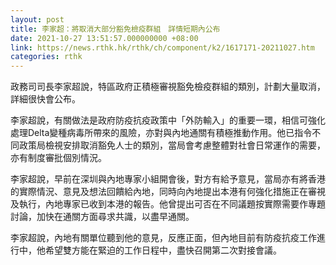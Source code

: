 ```yaml
---
layout: post
title: 李家超：將取消大部分豁免檢疫群組　詳情短期內公布
date: 2021-10-27 13:51:57.000000000 +08:00
link: https://news.rthk.hk/rthk/ch/component/k2/1617171-20211027.htm
categories: rthk
---
```


政務司司長李家超說，特區政府正積極審視豁免檢疫群組的類別，計劃大量取消，詳細很快會公布。

李家超說，有關做法是政府防疫抗疫政策中「外防輸入」的重要一環，相信可強化處理Delta變種病毒所帶來的風險，亦對與內地通關有積極推動作用。他已指令不同政策局檢視安排取消豁免人士的類別，當局會考慮整體對社會日常運作的需要，亦有制度審批個別情況。

李家超說，早前在深圳與內地專家小組開會後，對方有給予意見，當局亦有將香港的實際情況、意見及想法回饋給內地，同時向內地提出本港有何強化措施正在審視及執行，內地專家已收到本港的報告。他曾提出可否在不同議題按實際需要作專題討論，加快在通關方面尋求共識，以盡早通關。

李家超說，內地有關單位聽到他的意見，反應正面，但內地目前有防疫抗疫工作進行中，他希望雙方能在緊迫的工作日程中，盡快召開第二次對接會議。

